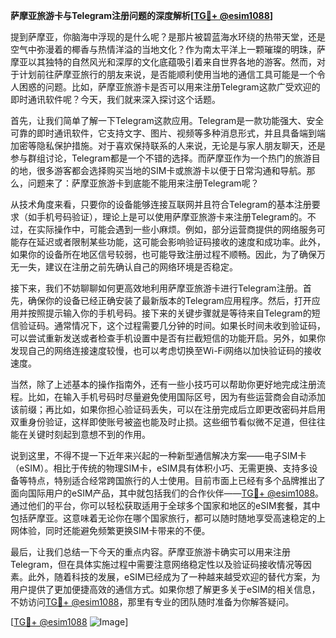 **萨摩亚旅游卡与Telegram注册问题的深度解析[[TG💪+ @esim1088](https://t.me/s/esim1088)]**

提到萨摩亚，你脑海中浮现的是什么呢？是那片被碧蓝海水环绕的热带天堂，还是空气中弥漫着的椰香与热情洋溢的当地文化？作为南太平洋上一颗璀璨的明珠，萨摩亚以其独特的自然风光和深厚的文化底蕴吸引着来自世界各地的游客。然而，对于计划前往萨摩亚旅行的朋友来说，是否能顺利使用当地的通信工具可能是一个令人困惑的问题。比如，萨摩亚旅游卡是否可以用来注册Telegram这款广受欢迎的即时通讯软件呢？今天，我们就来深入探讨这个话题。

首先，让我们简单了解一下Telegram这款应用。Telegram是一款功能强大、安全可靠的即时通讯软件，它支持文字、图片、视频等多种消息形式，并且具备端到端加密等隐私保护措施。对于喜欢保持联系的人来说，无论是与家人朋友聊天，还是参与群组讨论，Telegram都是一个不错的选择。而萨摩亚作为一个热门的旅游目的地，很多游客都会选择购买当地的SIM卡或旅游卡以便于日常沟通和导航。那么，问题来了：萨摩亚旅游卡到底能不能用来注册Telegram呢？

从技术角度来看，只要你的设备能够连接互联网并且符合Telegram的基本注册要求（如手机号码验证），理论上是可以使用萨摩亚旅游卡来注册Telegram的。不过，在实际操作中，可能会遇到一些小麻烦。例如，部分运营商提供的网络服务可能存在延迟或者限制某些功能，这可能会影响验证码接收的速度和成功率。此外，如果你的设备所在地区信号较弱，也可能导致注册过程不顺畅。因此，为了确保万无一失，建议在注册之前先确认自己的网络环境是否稳定。

接下来，我们不妨聊聊如何更高效地利用萨摩亚旅游卡进行Telegram注册。首先，确保你的设备已经正确安装了最新版本的Telegram应用程序。然后，打开应用并按照提示输入你的手机号码。接下来的关键步骤就是等待来自Telegram的短信验证码。通常情况下，这个过程需要几分钟的时间。如果长时间未收到验证码，可以尝试重新发送或者检查手机设置中是否有拦截短信的功能开启。另外，如果你发现自己的网络连接速度较慢，也可以考虑切换至Wi-Fi网络以加快验证码的接收速度。

当然，除了上述基本的操作指南外，还有一些小技巧可以帮助你更好地完成注册流程。比如，在输入手机号码时尽量避免使用国际区号，因为有些运营商会自动添加该前缀；再比如，如果你担心验证码丢失，可以在注册完成后立即更改密码并启用双重身份验证，这样即使账号被盗也能及时止损。这些细节看似微不足道，但往往能在关键时刻起到意想不到的作用。

说到这里，不得不提一下近年来兴起的一种新型通信解决方案——电子SIM卡（eSIM）。相比于传统的物理SIM卡，eSIM具有体积小巧、无需更换、支持多设备等特点，特别适合经常跨国旅行的人士使用。目前市面上已经有多个品牌推出了面向国际用户的eSIM产品，其中就包括我们的合作伙伴——[TG💪+ @esim1088](https://t.me/s/esim1088)。通过他们的平台，你可以轻松获取适用于全球多个国家和地区的eSIM套餐，其中包括萨摩亚。这意味着无论你在哪个国家旅行，都可以随时随地享受高速稳定的上网体验，同时还能避免频繁更换SIM卡带来的不便。

最后，让我们总结一下今天的重点内容。萨摩亚旅游卡确实可以用来注册Telegram，但在具体实施过程中需要注意网络稳定性以及验证码接收情况等因素。此外，随着科技的发展，eSIM已经成为了一种越来越受欢迎的替代方案，为用户提供了更加便捷高效的通信方式。如果你想了解更多关于eSIM的相关信息，不妨访问[TG💪+ @esim1088](https://t.me/s/esim1088)，那里有专业的团队随时准备为你解答疑问。

[[TG💪+ @esim1088](https://t.me/s/esim1088) ![Image](https://i.postimg.cc/4NQfJmqS/Snipaste-2025-05-13-00-14-12.png)]